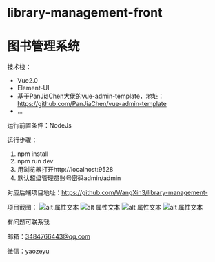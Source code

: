 # library-management-front
# 图书管理系统
技术栈：
* Vue2.0
* Element-UI
* 基于PanJiaChen大佬的vue-admin-template，地址：https://github.com/PanJiaChen/vue-admin-template
* ...

运行前置条件：NodeJs

运行步骤：
1. npm install
2. npm run dev
3. 用浏览器打开http://localhost:9528
4. 默认超级管理员账号密码admin/admin

对应后端项目地址：https://github.com/WangXin3/library-management-

项目截图：
![alt 属性文本](https://github.com/WangXin3/library-management/blob/master/%E9%A6%96%E9%A1%B5.png?raw=true "首页")
![alt 属性文本](https://github.com/WangXin3/library-management/blob/master/%E5%88%86%E7%B1%BB%E7%AE%A1%E7%90%86.png?raw=true "分类管理")
![alt 属性文本](https://github.com/WangXin3/library-management/blob/master/%E5%9B%BE%E4%B9%A6%E7%AE%A1%E7%90%86.png?raw=true "图书馆里")
![alt 属性文本](https://github.com/WangXin3/library-management/blob/master/%E6%88%91%E7%9A%84%E5%80%9F%E9%98%85.png?raw=true "我的借阅")

有问题可联系我

邮箱：3484766443@qq.com

微信：yaozeyu
